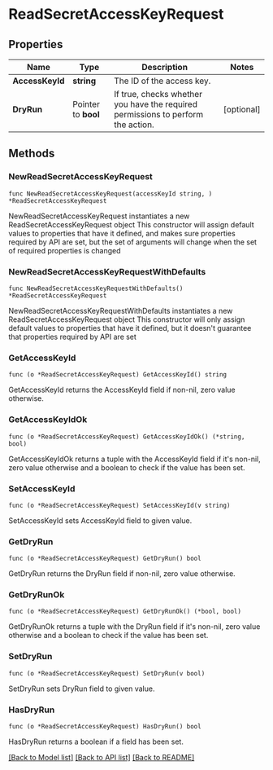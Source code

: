# ReadSecretAccessKeyRequest

## Properties

Name | Type | Description | Notes
------------ | ------------- | ------------- | -------------
**AccessKeyId** | **string** | The ID of the access key. | 
**DryRun** | Pointer to **bool** | If true, checks whether you have the required permissions to perform the action. | [optional] 

## Methods

### NewReadSecretAccessKeyRequest

`func NewReadSecretAccessKeyRequest(accessKeyId string, ) *ReadSecretAccessKeyRequest`

NewReadSecretAccessKeyRequest instantiates a new ReadSecretAccessKeyRequest object
This constructor will assign default values to properties that have it defined,
and makes sure properties required by API are set, but the set of arguments
will change when the set of required properties is changed

### NewReadSecretAccessKeyRequestWithDefaults

`func NewReadSecretAccessKeyRequestWithDefaults() *ReadSecretAccessKeyRequest`

NewReadSecretAccessKeyRequestWithDefaults instantiates a new ReadSecretAccessKeyRequest object
This constructor will only assign default values to properties that have it defined,
but it doesn't guarantee that properties required by API are set

### GetAccessKeyId

`func (o *ReadSecretAccessKeyRequest) GetAccessKeyId() string`

GetAccessKeyId returns the AccessKeyId field if non-nil, zero value otherwise.

### GetAccessKeyIdOk

`func (o *ReadSecretAccessKeyRequest) GetAccessKeyIdOk() (*string, bool)`

GetAccessKeyIdOk returns a tuple with the AccessKeyId field if it's non-nil, zero value otherwise
and a boolean to check if the value has been set.

### SetAccessKeyId

`func (o *ReadSecretAccessKeyRequest) SetAccessKeyId(v string)`

SetAccessKeyId sets AccessKeyId field to given value.


### GetDryRun

`func (o *ReadSecretAccessKeyRequest) GetDryRun() bool`

GetDryRun returns the DryRun field if non-nil, zero value otherwise.

### GetDryRunOk

`func (o *ReadSecretAccessKeyRequest) GetDryRunOk() (*bool, bool)`

GetDryRunOk returns a tuple with the DryRun field if it's non-nil, zero value otherwise
and a boolean to check if the value has been set.

### SetDryRun

`func (o *ReadSecretAccessKeyRequest) SetDryRun(v bool)`

SetDryRun sets DryRun field to given value.

### HasDryRun

`func (o *ReadSecretAccessKeyRequest) HasDryRun() bool`

HasDryRun returns a boolean if a field has been set.


[[Back to Model list]](../README.md#documentation-for-models) [[Back to API list]](../README.md#documentation-for-api-endpoints) [[Back to README]](../README.md)


